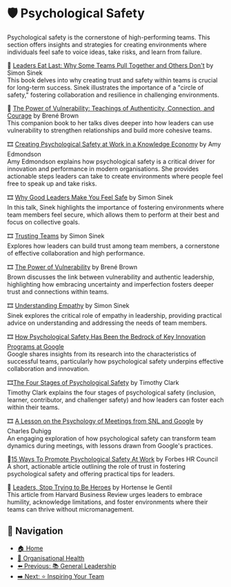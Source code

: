 # 🛡️ Psychological Safety

Psychological safety is the cornerstone of high-performing teams. This section offers insights and strategies for creating environments where individuals feel safe to voice ideas, take risks, and learn from failure.

📘 [Leaders Eat Last: Why Some Teams Pull Together and Others Don't](https://www.goodreads.com/book/show/16144853-leaders-eat-last) by Simon Sinek  
This book delves into why creating trust and safety within teams is crucial for long-term success. Sinek illustrates the importance of a "circle of safety," fostering collaboration and resilience in challenging environments.

📘 [The Power of Vulnerability: Teachings of Authenticity, Connection, and Courage](https://www.amazon.com/dp/B00D1Z9RFU) by Brené Brown  
This companion book to her talks dives deeper into how leaders can use vulnerability to strengthen relationships and build more cohesive teams.

🎞 [Creating Psychological Safety at Work in a Knowledge Economy](https://youtu.be/KUo1QwVcCv0) by Amy Edmondson  
Amy Edmondson explains how psychological safety is a critical driver for innovation and performance in modern organisations. She provides actionable steps leaders can take to create environments where people feel free to speak up and take risks.

🎞 [Why Good Leaders Make You Feel Safe](https://youtu.be/lmyZMtPVodo) by Simon Sinek  
In this talk, Sinek highlights the importance of fostering environments where team members feel secure, which allows them to perform at their best and focus on collective goals.

🎞 [Trusting Teams](https://youtu.be/W5qQJhe7sLE) by Simon Sinek  
Explores how leaders can build trust among team members, a cornerstone of effective collaboration and high performance.

🎞 [The Power of Vulnerability](https://youtu.be/iCvmsMzlF7o) by Brené Brown  
Brown discusses the link between vulnerability and authentic leadership, highlighting how embracing uncertainty and imperfection fosters deeper trust and connections within teams.

🎞 [Understanding Empathy](https://youtu.be/pi86Nr9Mdms) by Simon Sinek  
Sinek explores the critical role of empathy in leadership, providing practical advice on understanding and addressing the needs of team members.

🎞 [How Psychological Safety Has Been the Bedrock of Key Innovation Programs at Google](https://www.youtube.com/watch?v=-zrLI-Osg88)  
Google shares insights from its research into the characteristics of successful teams, particularly how psychological safety underpins effective collaboration and innovation.

🎞[The Four Stages of Psychological Safety](https://www.youtube.com/watch?v=hc68qSppJio) by Timothy Clark  
Timothy Clark explains the four stages of psychological safety (inclusion, learner, contributor, and challenger safety) and how leaders can foster each within their teams.

🎞 [A Lesson on the Psychology of Meetings from SNL and Google](https://www.youtube.com/watch?v=_NqdKdafRfk) by Charles Duhigg  
An engaging exploration of how psychological safety can transform team dynamics during meetings, with lessons drawn from Google's practices.

📄[15 Ways To Promote Psychological Safety At Work](https://www.forbes.com/councils/forbesbusinesscouncil/2020/12/07/15-ways-to-promote-psychological-safety-at-work/) by Forbes HR Council  
A short, actionable article outlining the role of trust in fostering psychological safety and offering practical tips for leaders.

🔗 [Leaders, Stop Trying to Be Heroes](https://hbr.org/2021/10/leaders-stop-trying-to-be-heroes) by Hortense le Gentil  
This article from Harvard Business Review urges leaders to embrace humility, acknowledge limitations, and foster environments where their teams can thrive without micromanagement.

## 🧭 Navigation

- [🏠 Home](../../README.md)
- [🧠 Organisational Health](../README.md)
- [⬅️ Previous: 📚 General Leadership](general-leadership.md)
- [➡️ Next: ⭐ Inspiring Your Team](inspiring-your-team.md)
